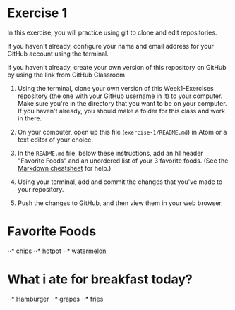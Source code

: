 # Exercise 1

In this exercise, you will practice using git to clone and edit repositories.

If you haven't already, configure your name and email address for your GitHub account using the terminal.

If you haven't already, create your own version of this repository on GitHub by using the link from GitHub Classroom

1. Using the terminal, clone your own version of this Week1-Exercises repository (the one with your GitHub username in it) to your computer. Make sure you're in the directory that you want to be on your computer. If you haven't already, you should make a folder for this class and work in there.

1. On your computer, open up this file (`exercise-1/README.md`) in Atom or a text editor of your choice.

1. In the `README.md` file, below these instructions, add an h1 header "Favorite Foods" and an unordered list of your 3 favorite foods. (See the [Markdown cheatsheet](https://github.com/adam-p/markdown-here/wiki/Markdown-Cheatsheet#lists) for help.)

1. Using your terminal, add and commit the changes that you've made to your repository.

1. Push the changes to GitHub, and then view them in your web browser.
# Favorite Foods
⋅⋅* chips
⋅⋅* hotpot
⋅⋅* watermelon
# What i ate for breakfast today? 
⋅⋅* Hamburger
⋅⋅* grapes
⋅⋅* fries
